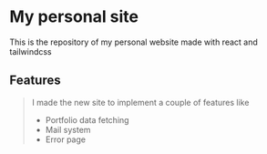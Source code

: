# My personal site

This is the repository of my personal website made with react and tailwindcss

## Features

>
> I made the new site to implement a couple of features like
> - Portfolio data fetching
> - Mail system
> - Error page
>